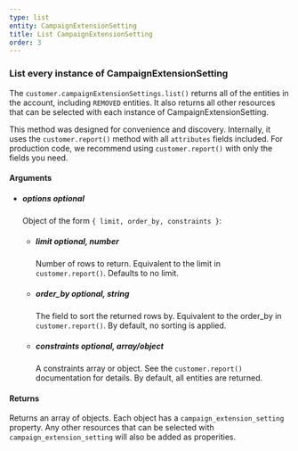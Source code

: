 ```yaml
---
type: list
entity: CampaignExtensionSetting 
title: List CampaignExtensionSetting 
order: 3
---
```


### List every instance of CampaignExtensionSetting 


The `customer.campaignExtensionSettings.list()` returns all of the entities in the account, including `REMOVED` entities. It also returns all other resources that can be selected with each instance of CampaignExtensionSetting.

This method was designed for convenience and discovery. Internally, it uses the `customer.report()` method with all `attributes` fields included. For production code, we recommend using `customer.report()` with only the fields you need.


#### Arguments

- ##### options *optional*
    Object of the form `{ limit, order_by, constraints }`:
    - ##### limit *optional, number*
        Number of rows to return. Equivalent to the limit in `customer.report()`. Defaults to no limit.
    - ##### order_by *optional, string*
        The field to sort the returned rows by. Equivalent to the order_by in `customer.report()`. By default, no sorting is applied.
    - ##### constraints *optional, array/object*
        A constraints array or object. See the `customer.report()` documentation for details. By default, all entities are returned.


#### Returns

Returns an array of objects.
Each object has a `campaign_extension_setting` property. Any other resources that can be selected with `campaign_extension_setting` will also be added as properities.
